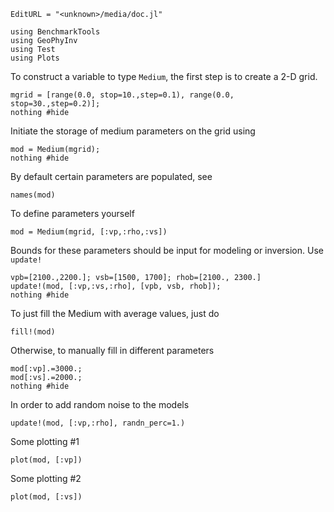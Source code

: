 ```@meta
EditURL = "<unknown>/media/doc.jl"
```

```@example doc
using BenchmarkTools
using GeoPhyInv
using Test
using Plots
```

To construct a variable to type `Medium`, the first step is to create a 2-D grid.

```@example doc
mgrid = [range(0.0, stop=10.,step=0.1), range(0.0, stop=30.,step=0.2)];
nothing #hide
```

Initiate the storage of medium parameters on the grid using

```@example doc
mod = Medium(mgrid);
nothing #hide
```

By default certain parameters are populated, see

```@example doc
names(mod)
```

To define parameters yourself

```@example doc
mod = Medium(mgrid, [:vp,:rho,:vs])
```

Bounds for these parameters should be input for modeling or inversion. Use `update!`

```@example doc
vpb=[2100.,2200.]; vsb=[1500, 1700]; rhob=[2100., 2300.]
update!(mod, [:vp,:vs,:rho], [vpb, vsb, rhob]);
nothing #hide
```

To just fill the Medium with average values, just do

```@example doc
fill!(mod)
```

Otherwise, to manually fill in different parameters

```@example doc
mod[:vp].=3000.;
mod[:vs].=2000.;
nothing #hide
```

In order to add random noise to the models

```@example doc
update!(mod, [:vp,:rho], randn_perc=1.)
```

Some plotting #1

```@example doc
plot(mod, [:vp])
```

Some plotting #2

```@example doc
plot(mod, [:vs])
```

